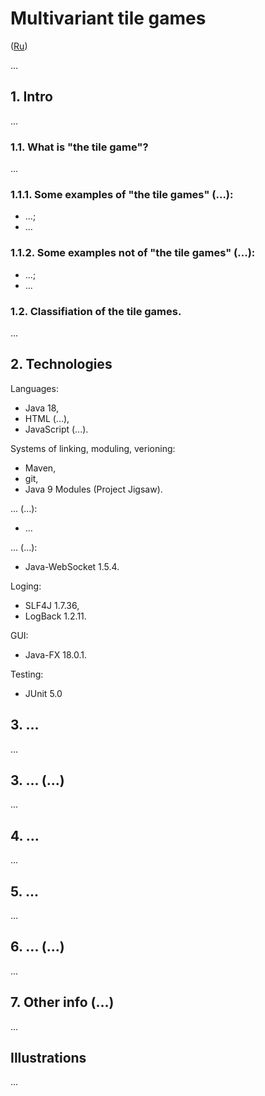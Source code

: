 # Multivariant tile games
([Ru](./ReadMe.md))

...

## 1. Intro
...

### 1.1. What is "the tile game"?
...

### 1.1.1. Some examples of "the tile games" (...):
- ...;
- ...

### 1.1.2. Some examples not of "the tile games" (...):
- ...;
- ...

### 1.2. Classifiation of the tile games.
...

## 2. Technologies
Languages:
- Java 18,
- HTML (...),
- JavaScript (...).

Systems of linking, moduling, verioning:
- Maven,
- git,
- Java 9 Modules (Project Jigsaw).

... (...):
- ...

... (...):
- Java-WebSocket 1.5.4.

Loging:
- SLF4J 1.7.36,
- LogBack 1.2.11.

GUI:
- Java-FX 18.0.1.

Testing:
- JUnit 5.0

## 3. ...

...

## 3. ... (...)
...

## 4. ...
...

## 5. ...
...

## 6. ... (...)
...

## 7. Other info (...)
...

## Illustrations
...
